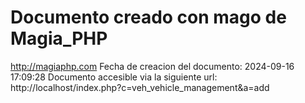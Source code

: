 # Documento creado con mago de Magia_PHP 
http://magiaphp.com 
Fecha de creacion del documento: 2024-09-16 17:09:28 
Documento accesible via la siguiente url:  
http://localhost/index.php?c=veh_vehicle_management&a=add 

